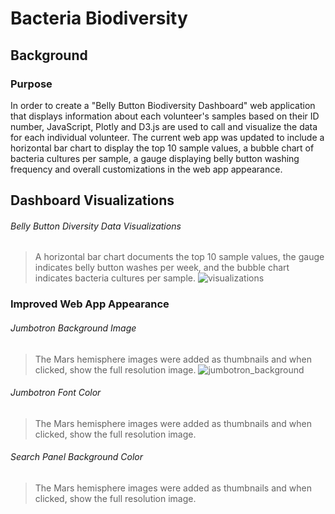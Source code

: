 # Bacteria Biodiversity

## Background

### Purpose

In order to create a "Belly Button Biodiversity Dashboard" web application that displays information about each volunteer's samples based on their ID number, JavaScript, Plotly and D3.js are used to call and visualize the data for each individual volunteer. The current web app was updated to include a horizontal bar chart to display the top 10 sample values, a bubble chart of bacteria cultures per sample, a gauge displaying belly button washing frequency and overall customizations in the web app appearance. 

## Dashboard Visualizations

###### Belly Button Diversity Data Visualizations
> A horizontal bar chart documents the top 10 sample values, the gauge indicates belly button washes per week, and the bubble chart indicates bacteria cultures per sample.
> ![visualizations](https://user-images.githubusercontent.com/77405273/116039362-7f9b1900-a61f-11eb-9ffb-150f6db6be04.png)


### Improved Web App Appearance

###### Jumbotron Background Image
> The Mars hemisphere images were added as thumbnails and when clicked, show the full resolution image.
> ![jumbotron_background](https://user-images.githubusercontent.com/77405273/116039369-81fd7300-a61f-11eb-9625-aaed991cea75.png)

###### Jumbotron Font Color
> The Mars hemisphere images were added as thumbnails and when clicked, show the full resolution image.
> 

###### Search Panel Background Color
> The Mars hemisphere images were added as thumbnails and when clicked, show the full resolution image.
> 
